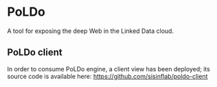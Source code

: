 # PoLDo
A tool for exposing the deep Web in the Linked Data cloud.

## PoLDo client
In order to consume PoLDo engine, a client view has been deployed; its source code is available here: https://github.com/sisinflab/poldo-client
